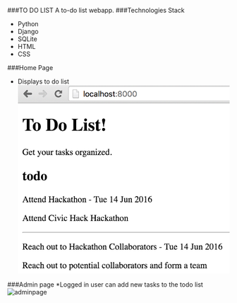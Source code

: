 ###TO DO LIST
A to-do list webapp.
###Technologies Stack
* Python
* Django
* SQLite
* HTML
* CSS

###Home Page
* Displays to do list
![homepage](collection/static/images/todolist.png)

###Admin page
*Logged in user can add new tasks to the todo list
![adminpage](collection/static/images/adminpage)